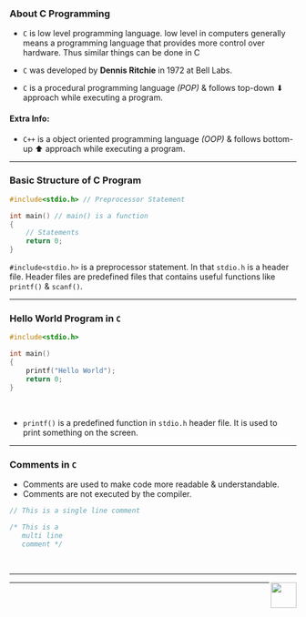 ### About C Programming

- `C` is low level programming language. low level in computers generally means a programming language that provides more control over hardware. Thus similar things can be done in C

- `C` was developed by **Dennis Ritchie** in 1972 at Bell Labs.
- `C` is a procedural programming language *(POP)* & follows top-down ⬇ approach while executing a program.

#### Extra Info:
- `C++` is a object oriented programming language *(OOP)* & follows bottom-up ⬆ approach while executing a program.


---

### Basic Structure of C Program

```c
#include<stdio.h> // Preprocessor Statement

int main() // main() is a function
{
    // Statements
    return 0;
}
```

`#include<stdio.h>` is a preprocessor statement. In that `stdio.h` is a header file. Header files are predefined files that contains useful functions like `printf()` & `scanf()`.

---

### Hello World Program in `C`

```c
#include<stdio.h>

int main()
{
    printf("Hello World");
    return 0;
}
```
<br>

- `printf()` is a predefined function in `stdio.h` header file. It is used to print something on the screen.
  
---

### Comments in `C`

- Comments are used to make code more readable & understandable.
- Comments are not executed by the compiler.

```c
// This is a single line comment

/* This is a
   multi line
   comment */
```
<br>
<hr>

<a href="2-Data_Types_&_Variablesmd">
<img src="../Assets/Next.png" height=45 align=right>
</a>

<hr>